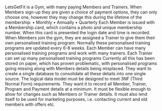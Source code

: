 LetsGetFit is a Gym, with many paying Members and Trainers. When Members sign-up they are given a 
choice of payment options, they can only choose one, however they may change this during the lifetime of 
the membership:
• Monthly
• Annually
• Quarterly
Each Member is issued with a Membership card, which contains a photo and unique membership number. 
When this card is presented the login date and time is recorded. When Members join the gym, they are 
assigned a Trainer to give them their own personalised training program. Normally these personalised 
training programs are updated every 6-8 weeks. Each Member can have many personalised training 
programs and work with many trainers. Each Trainer can set up many personalised training programs
Currently all this has been stored on paper, which has proven problematic, with personalised programs going 
missing along with Members details being misplaced.
They want to create a single database to consolidate all these details into one single source. The logical data 
model must be designed to meet 3NF (Third Normal Form) requirements. They want it to record all Member, 
Trainer, Program and Payment details at a minimum. It must be flexible enough to allow for changes such as 
Members or Trainer details. It must also lend itself to be used for marketing purposes, i.e. contacting current 
and old members with offers etc.
